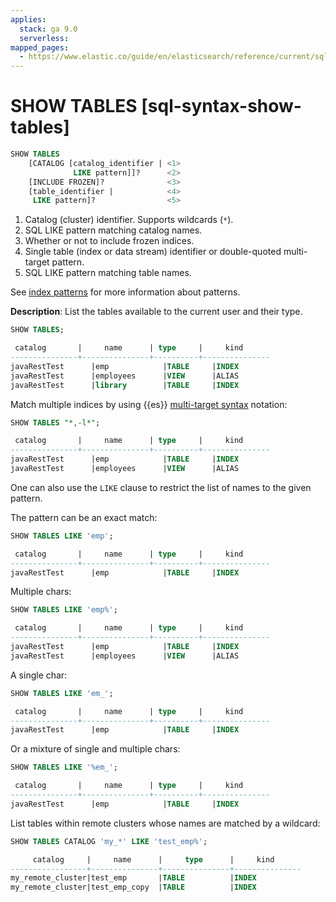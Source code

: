 ```yaml
---
applies:
  stack: ga 9.0
  serverless:
mapped_pages:
  - https://www.elastic.co/guide/en/elasticsearch/reference/current/sql-syntax-show-tables.html
---
```


# SHOW TABLES [sql-syntax-show-tables]

```sql
SHOW TABLES
    [CATALOG [catalog_identifier | <1>
              LIKE pattern]]?      <2>
    [INCLUDE FROZEN]?              <3>
    [table_identifier |            <4>
     LIKE pattern]?                <5>
```

1. Catalog (cluster) identifier. Supports wildcards (`*`).
2. SQL LIKE pattern matching catalog names.
3. Whether or not to include frozen indices.
4. Single table (index or data stream) identifier or double-quoted multi-target pattern.
5. SQL LIKE pattern matching table names.


See [index patterns](sql-index-patterns.md) for more information about patterns.

**Description**: List the tables available to the current user and their type.

```sql
SHOW TABLES;

 catalog       |     name      | type     |     kind
---------------+---------------+----------+---------------
javaRestTest      |emp            |TABLE     |INDEX
javaRestTest      |employees      |VIEW      |ALIAS
javaRestTest      |library        |TABLE     |INDEX
```

Match multiple indices by using {{es}} [multi-target syntax](https://www.elastic.co/guide/en/elasticsearch/reference/current/api-conventions.html#api-multi-index) notation:

```sql
SHOW TABLES "*,-l*";

 catalog       |     name      | type     |     kind
---------------+---------------+----------+---------------
javaRestTest      |emp            |TABLE     |INDEX
javaRestTest      |employees      |VIEW      |ALIAS
```

One can also use the `LIKE` clause to restrict the list of names to the given pattern.

The pattern can be an exact match:

```sql
SHOW TABLES LIKE 'emp';

 catalog       |     name      | type     |     kind
---------------+---------------+----------+---------------
javaRestTest      |emp            |TABLE     |INDEX
```

Multiple chars:

```sql
SHOW TABLES LIKE 'emp%';

 catalog       |     name      | type     |     kind
---------------+---------------+----------+---------------
javaRestTest      |emp            |TABLE     |INDEX
javaRestTest      |employees      |VIEW      |ALIAS
```

A single char:

```sql
SHOW TABLES LIKE 'em_';

 catalog       |     name      | type     |     kind
---------------+---------------+----------+---------------
javaRestTest      |emp            |TABLE     |INDEX
```

Or a mixture of single and multiple chars:

```sql
SHOW TABLES LIKE '%em_';

 catalog       |     name      | type     |     kind
---------------+---------------+----------+---------------
javaRestTest      |emp            |TABLE     |INDEX
```

List tables within remote clusters whose names are matched by a wildcard:

```sql
SHOW TABLES CATALOG 'my_*' LIKE 'test_emp%';

     catalog     |     name      |     type      |     kind
-----------------+---------------+---------------+---------------
my_remote_cluster|test_emp       |TABLE          |INDEX
my_remote_cluster|test_emp_copy  |TABLE          |INDEX
```

